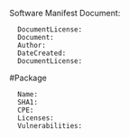 
Software Manifest
Document: 

      DocumentLicense: 
      Document:
      Author: 
      DateCreated:
      DocumentLicense:
      
         

#Package

      Name: 
      SHA1:  
      CPE:  
      Licenses: 
      Vulnerabilities: 
      
      
      
      
      
      
      
      
      
      
      
      
      
      
